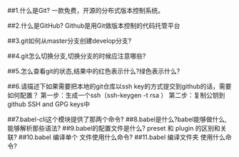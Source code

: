 ##1.什么是Git?
一款免费，开源的分布式版本控制系统。

##2.什么是GitHub?
Github是用Git做版本控制的代码托管平台

##3.git如何从master分支创建develop分支?

##4.git怎么切换分支,切换分支的时候应注意哪些?

##5.怎么查看git的状态,结果中的红色表示什么?绿色表示什么?

##6.请描述下如果需要把本地的git仓库以ssh key的方式提交到github的话，需要如何配置？
第一步：生成一个ssh（ssh-keygen -t rsa ）
第二步：复制公钥到github SSH and GPG keys中


##7.babel-cli这个模块提供了那两个命令?
##8.babel是什么?babel能够做什么,能够解析那些语法?
##9.babel的配置文件是什么? preset 和 plugin 的区别和关联?
##10.babel 编译单个 文件使用什么命令?
##11.babel 编译文件夹 使用什么命令?